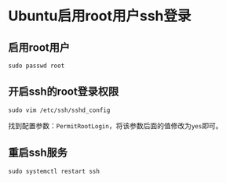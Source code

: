 # Ubuntu启用root用户ssh登录

## 启用root用户

```shell
sudo passwd root
```

## 开启ssh的root登录权限

```shell
sudo vim /etc/ssh/sshd_config
```

找到配置参数：```PermitRootLogin```，将该参数后面的值修改为```yes```即可。

## 重启ssh服务

```shell
sudo systemctl restart ssh
```
